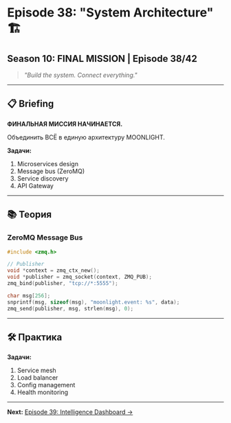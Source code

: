 # Episode 38: "System Architecture" 🏗️
## Season 10: FINAL MISSION | Episode 38/42

> *"Build the system. Connect everything."*

---

## 📋 Briefing

**ФИНАЛЬНАЯ МИССИЯ НАЧИНАЕТСЯ.**

Объединить ВСЁ в единую архитектуру MOONLIGHT.

**Задачи:**
1. Microservices design
2. Message bus (ZeroMQ)
3. Service discovery
4. API Gateway

---

## 📚 Теория

### ZeroMQ Message Bus

```c
#include <zmq.h>

// Publisher
void *context = zmq_ctx_new();
void *publisher = zmq_socket(context, ZMQ_PUB);
zmq_bind(publisher, "tcp://*:5555");

char msg[256];
snprintf(msg, sizeof(msg), "moonlight.event: %s", data);
zmq_send(publisher, msg, strlen(msg), 0);
```

---

## 🛠 Практика

**Задачи:**
1. Service mesh
2. Load balancer
3. Config management
4. Health monitoring

---

**Next:** [Episode 39: Intelligence Dashboard →](../episode-39-dashboard/)
